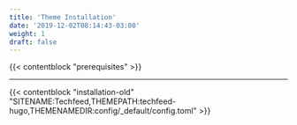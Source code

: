 ```yaml
---
title: 'Theme Installation'
date: '2019-12-02T08:14:43-03:00'
weight: 1
draft: false
---
```


{{< contentblock "prerequisites" >}}

---

{{< contentblock "installation-old" "SITENAME:Techfeed,THEMEPATH:techfeed-hugo,THEMENAMEDIR:config/_default/config.toml" >}}
